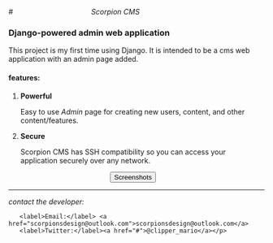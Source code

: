 <!-- Add icon library -->
<link rel="stylesheet" href="https://cdnjs.cloudflare.com/ajax/libs/font-awesome/4.7.0/css/font-awesome.min.css">





#<i style="margin-left:150px"> Scorpion CMS</i>
<h3>Django-powered admin web application</h3>
This project is my first time using Django. It is intended to be a cms web application with an admin page added. 
<h4>features:</h4>
<ol>
<li><b>Powerful</b></li><p>Easy to use <i>Admin</i> page for creating new users, content, and other content/features.</p>
<li><b>Secure</b></li>
<p>Scorpion CMS has SSH compatibility so you can access your application securely over any network.</p>
</ol>
<div style="margin-left:200px">
<button>Screenshots</button></div>
<hr>

       
<p><i>contact the developer:</i>
       
       <label>Email:</label> <a href="scorpionsdesign@outlook.com">scorpionsdesign@outlook.com</a>
       <label>Twitter:</label><a href="#">@clipper_mario</a></p>

